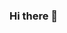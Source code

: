 ### Hi there 👋

<!--
**PixelKing990/pixelking990** is a ✨ _special_ ✨ repository because its `README.md` (this file) appears on your GitHub profile.

Here are some ideas to get you started:

- 🔭 I’m currently working on A Game
- 🌱 I’m currently learning C# and JavaScript
- 👯 I’m looking to collaborate on Nothing 💀
- 🤔 I’m looking for help with Unity
- 💬 Ask me about Nothing again
- 📫 How to reach me: (Please dont)
- 😄 Pronouns: I am a normal human (he/him)
- ⚡ Fun fact: I am from earth
-->
